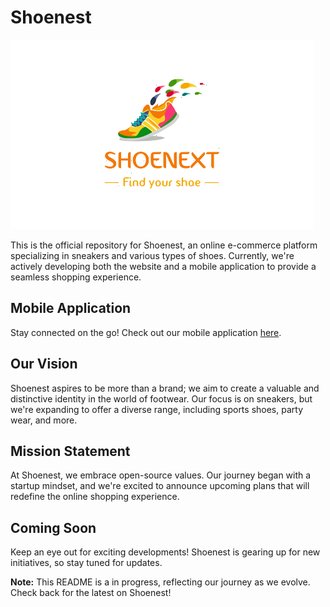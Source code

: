 # Shoenest

![Shoenest Logo](https://github.com/Open-Source-Issue/ShoeNest/blob/main/public/logo.png)

This is the official repository for Shoenest, an online e-commerce platform specializing in sneakers and various types of shoes. Currently, we're actively developing both the website and a mobile application to provide a seamless shopping experience.

## Mobile Application
Stay connected on the go! Check out our mobile application [here](#mobile-app-link).

## Our Vision
Shoenest aspires to be more than a brand; we aim to create a valuable and distinctive identity in the world of footwear. Our focus is on sneakers, but we're expanding to offer a diverse range, including sports shoes, party wear, and more.

## Mission Statement
At Shoenest, we embrace open-source values. Our journey began with a startup mindset, and we're excited to announce upcoming plans that will redefine the online shopping experience.

## Coming Soon
Keep an eye out for exciting developments! Shoenest is gearing up for new initiatives, so stay tuned for updates.

**Note:** This README is a  in progress, reflecting our journey as we evolve. Check back for the latest on Shoenest!
